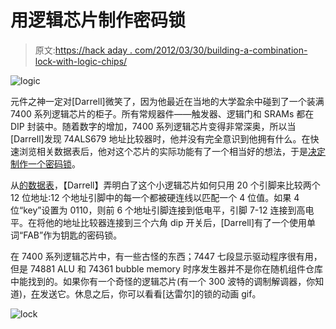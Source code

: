 # 用逻辑芯片制作密码锁

> 原文:[https://hack aday . com/2012/03/30/building-a-combination-lock-with-logic-chips/](https://hackaday.com/2012/03/30/building-a-combination-lock-with-logic-chips/)

![](../Images/bef2ee0fc3a0a052c0d1b1097ee7ba26.png "logic")

元件之神一定对[Darrell]微笑了，因为他最近在当地的大学盈余中碰到了一个装满 7400 系列逻辑芯片的柜子。所有常规器件——触发器、逻辑门和 SRAMs 都在 DIP 封装中。随着数字的增加，7400 系列逻辑芯片变得非常深奥，所以当[Darrell]发现 74ALS679 地址比较器时，他并没有完全意识到他拥有什么。在快速浏览相关数据表后，他对这个芯片的实际功能有了一个相当好的想法，于是[决定制作一个密码锁](http://needsmorelasers.com/articles/14/simple-electronic-combination-lock-using-the-sn74als679)。

从[的数据表](http://www.ti.com/lit/ds/sdas003c/sdas003c.pdf)，【Darrell】弄明白了这个小逻辑芯片如何只用 20 个引脚来比较两个 12 位地址:12 个地址引脚中的每一个都被硬连线以匹配一个 4 位值。如果 4 位“key”设置为 0110，则前 6 个地址引脚连接到低电平，引脚 7-12 连接到高电平。在将他的地址比较器连接到三个六角 dip 开关后，[Darrell]有了一个使用单词“FAB”作为钥匙的密码锁。

在 7400 系列逻辑芯片中，有一些古怪的东西；7447 七段显示驱动程序很有用，但是 74881 ALU 和 74361 bubble memory 时序发生器并不是你在随机组件仓库中能找到的。如果你有一个奇怪的逻辑芯片(有一个 300 波特的调制解调器，你知道)，[在](http://hackaday.com/contact-hack-a-day/)发送它。休息之后，你可以看看[达雷尔]的锁的动画 gif。

![](../Images/91a889a5ade01655394f903ebd865951.png "lock")